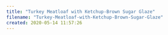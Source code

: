 ```yaml
---
title: "Turkey Meatloaf with Ketchup-Brown Sugar Glaze"
filename: "Turkey-Meatloaf-with-Ketchup-Brown-Sugar-Glaze"
created: 2020-05-14 11:57:26
---
```

